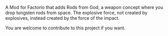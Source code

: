 A Mod for Factorio that adds Rods from God, a weapon concept where you drop tungsten rods from space. The explosive force, not created by explosives, instead created by the force of the impact.

You are welcome to contribute to this project if you want.

